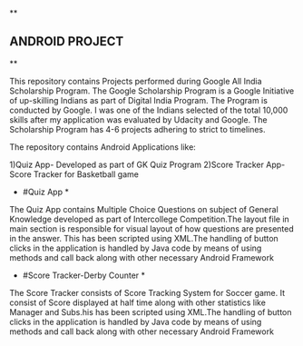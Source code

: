 

**

## ANDROID PROJECT

**



This repository contains Projects performed during Google All India Scholarship Program. The Google Scholarship Program is a Google Initiative of up-skilling Indians as part of Digital India Program. The Program is conducted by Google. I was one of the Indians selected of the total 10,000 skills after my application was evaluated by Udacity and Google. The Scholarship Program has 4-6 projects adhering to strict to timelines.

The repository contains Android Applications like:

1)Quiz App- Developed as part of GK Quiz Program
2)Score Tracker App-Score Tracker for Basketball game

* #Quiz App *

The Quiz App contains Multiple Choice Questions on subject of General Knowledge developed as part of Intercollege Competition.The layout file in main section is responsible for visual layout of how questions are presented in the answer. This has been scripted using XML.The handling of button clicks in the application is handled by Java code by means of using methods and call back along with other necessary Android Framework

* #Score Tracker-Derby Counter *

The Score Tracker consists of Score Tracking System for Soccer game. It consist of Score displayed at half time along with other statistics like Manager and Subs.his has been scripted using XML.The handling of button clicks in the application is handled by Java code by means of using methods and call back along with other necessary Android Framework
